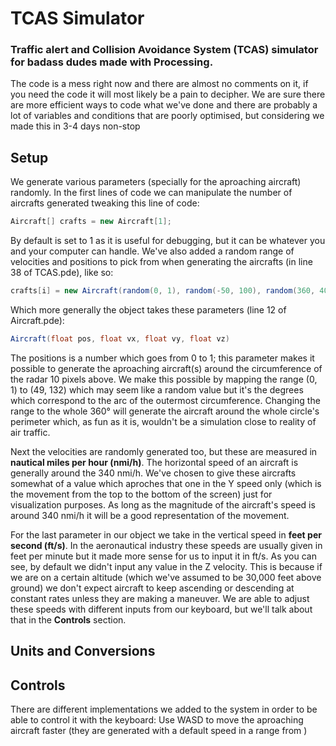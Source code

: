 # TCAS Simulator
### Traffic alert and Collision Avoidance System (TCAS) simulator for badass dudes made with Processing. 

The code is a mess right now and there are almost no comments on it, if you need the code it will most likely be a pain to decipher. We are sure there are more efficient ways to code what we've done and there are probably a lot of variables and conditions that are poorly optimised, but considering we made this in 3-4 days non-stop

## Setup

We generate various parameters (specially for the aproaching aircraft) randomly. In the first lines of code we can manipulate the number of aircrafts generated tweaking this line of code:

```java
Aircraft[] crafts = new Aircraft[1];
```
By default is set to 1 as it is useful for debugging, but it can be whatever you and your computer can handle. We've also added a random range of velocities and positions to pick from when generating the aircrafts (in line 38 of TCAS.pde), like so:

```java
crafts[i] = new Aircraft(random(0, 1), random(-50, 100), random(360, 400), 0);
```
Which more generally the object takes these parameters (line 12 of Aircraft.pde):

```java
Aircraft(float pos, float vx, float vy, float vz)
```
The positions is a number which goes from 0 to 1; this parameter makes it possible to generate the aproaching aircraft(s) around the circumference of the radar 10 pixels above. We make this possible by mapping the range (0, 1) to (49, 132) which may seem like a random value but it's the degrees which correspond to the arc of the outermost circumference. Changing the range to the whole 360° will generate the aircraft around the whole circle's perimeter which, as fun as it is, wouldn't be a simulation close to reality of air traffic. 

Next the velocities are randomly generated too, but these are measured in **nautical miles per hour (nmi/h)**. The horizontal speed of an aircraft is generally around the 340 nmi/h. We've chosen to give these aircrafts somewhat of a value which aproches that one in the Y speed only (which is the movement from the top to the bottom of the screen) just for visualization purposes. As long as the magnitude of the aircraft's speed is around 340 nmi/h it will be a good representation of the movement. 

For the last parameter in our object we take in the vertical speed in **feet per second (ft/s)**. In the aeronautical industry these speeds are usually given in feet per minute but it made more sense for us to input it in ft/s. As you can see, by default we didn't input any value in the Z velocity. This is because if we are on a certain altitude (which we've assumed to be 30,000 feet above ground) we don't expect aircraft to keep ascending or descending at constant rates unless they are making a maneuver. We are able to adjust these speeds with different inputs from our keyboard, but we'll talk about that in the **Controls** section.


## Units and Conversions


## Controls

There are different implementations we added to the system in order to be able to control it with the keyboard:
Use WASD to move the aproaching aircraft faster (they are generated with a default speed in a range from )
